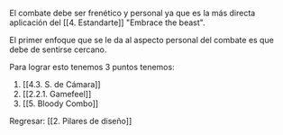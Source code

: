 
El combate debe ser frenético y personal ya que es la más directa aplicación del [[4. Estandarte]] "Embrace the beast". 

El primer enfoque que se le da al aspecto personal del combate es que debe de sentirse cercano.

Para lograr esto tenemos 3 puntos tenemos: 

1. [[4.3. S. de Cámara]]
2. [[2.2.1. Gamefeel]]
3. [[5. Bloody Combo]]


Regresar: [[2. Pilares de diseño]]